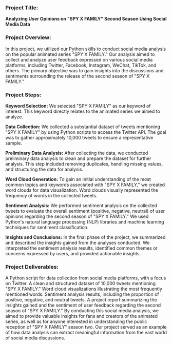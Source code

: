 ### Project Title:

**Analyzing User Opinions on "SPY X FAMILY" Second Season Using Social Media Data**

### Project Overview:

In this project, we utilized our Python skills to conduct social media analysis on the popular animated series "SPY X FAMILY." Our analysis aimed to collect and analyze user feedback expressed on various social media platforms, including Twitter, Facebook, Instagram, WeChat, TikTok, and others. The primary objective was to gain insights into the discussions and sentiments surrounding the release of the second season of "SPY X FAMILY."

### Project Steps:

**Keyword Selection:** We selected "SPY X FAMILY" as our keyword of interest. This keyword directly relates to the animated series we aimed to analyze.

**Data Collection:** We collected a substantial dataset of tweets mentioning "SPY X FAMILY" by using Python scripts to access the Twitter API. The goal was to gather approximately 10,000 tweets to ensure a representative sample.

**Preliminary Data Analysis:** After collecting the data, we conducted preliminary data analysis to clean and prepare the dataset for further analysis. This step included removing duplicates, handling missing values, and structuring the data for analysis.

**Word Cloud Generation:** To gain an initial understanding of the most common topics and keywords associated with "SPY X FAMILY," we created word clouds for data visualization. Word clouds visually represented the frequency of words in the collected tweets.

**Sentiment Analysis:** We performed sentiment analysis on the collected tweets to evaluate the overall sentiment (positive, negative, neutral) of user opinions regarding the second season of "SPY X FAMILY." We used Python's natural language processing (NLP) libraries and machine learning techniques for sentiment classification.

**Insights and Conclusions:** In the final phase of the project, we summarized and described the insights gained from the analyses conducted. We interpreted the sentiment analysis results, identified common themes or concerns expressed by users, and provided actionable insights.

### Project Deliverables:

A Python script for data collection from social media platforms, with a focus on Twitter.
A clean and structured dataset of 10,000 tweets mentioning "SPY X FAMILY."
Word cloud visualizations illustrating the most frequently mentioned words.
Sentiment analysis results, including the proportion of positive, negative, and neutral tweets.
A project report summarizing the insights gained and the sentiment of user feedback regarding the second season of "SPY X FAMILY."
By conducting this social media analysis, we aimed to provide valuable insights for fans and creators of the animated series, as well as for anyone interested in understanding the public reception of "SPY X FAMILY" season two. Our project served as an example of how data analysis can extract meaningful information from the vast world of social media discussions.
